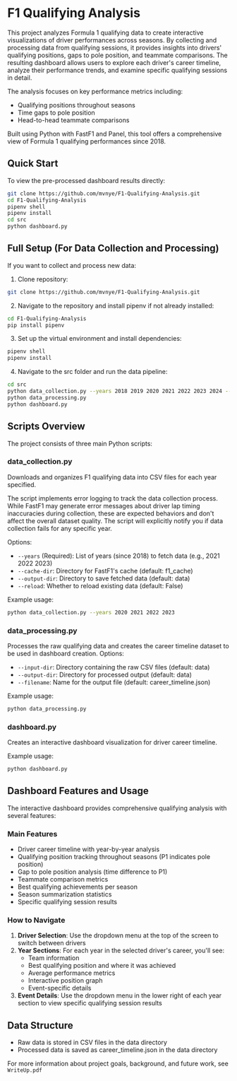 # F1 Qualifying Analysis
This project analyzes Formula 1 qualifying data to create interactive visualizations of driver performances across seasons. By collecting and processing data from qualifying sessions, it provides insights into drivers' qualifying positions, gaps to pole position, and teammate comparisons. The resulting dashboard allows users to explore each driver's career timeline, analyze their performance trends, and examine specific qualifying sessions in detail. 

The analysis focuses on key performance metrics including:
- Qualifying positions throughout seasons
- Time gaps to pole position
- Head-to-head teammate comparisons

Built using Python with FastF1 and Panel, this tool offers a comprehensive view of Formula 1 qualifying performances since 2018.

## Quick Start
To view the pre-processed dashboard results directly:
```bash
git clone https://github.com/mvnye/F1-Qualifying-Analysis.git
cd F1-Qualifying-Analysis
pipenv shell
pipenv install
cd src
python dashboard.py
```

## Full Setup (For Data Collection and Processing)
If you want to collect and process new data:

1. Clone repository:
```bash
git clone https://github.com/mvnye/F1-Qualifying-Analysis.git
```

2. Navigate to the repository and install pipenv if not already installed:
```bash
cd F1-Qualifying-Analysis
pip install pipenv
```

3. Set up the virtual environment and install dependencies:
```bash
pipenv shell
pipenv install
```

4. Navigate to the src folder and run the data pipeline:
```bash
cd src
python data_collection.py --years 2018 2019 2020 2021 2022 2023 2024 --reload True
python data_processing.py 
python dashboard.py
```

## Scripts Overview
The project consists of three main Python scripts:

### data_collection.py
Downloads and organizes F1 qualifying data into CSV files for each year specified. 

The script implements error logging to track the data collection process. While FastF1 may generate error messages about driver lap timing inaccuracies during collection, these are expected behaviors and don't affect the overall dataset quality. The script will explicitly notify you if data collection fails for any specific year. 

Options:
- `--years` (Required): List of years (since 2018) to fetch data (e.g., 2021 2022 2023)
- `--cache-dir`: Directory for FastF1's cache (default: f1_cache)
- `--output-dir`: Directory to save fetched data (default: data)
- `--reload`: Whether to reload existing data (default: False)

Example usage:
```bash
python data_collection.py --years 2020 2021 2022 2023
```

### data_processing.py
Processes the raw qualifying data and creates the career timeline dataset to be used in dashboard creation. Options:
- `--input-dir`: Directory containing the raw CSV files (default: data)
- `--output-dir`: Directory for processed output (default: data)
- `--filename`: Name for the output file (default: career_timeline.json)

Example usage:
```bash
python data_processing.py 
```

### dashboard.py
Creates an interactive dashboard visualization for driver career timeline.

Example usage:
```bash
python dashboard.py 
```

## Dashboard Features and Usage
The interactive dashboard provides comprehensive qualifying analysis with several features:

### Main Features
- Driver career timeline with year-by-year analysis
- Qualifying position tracking throughout seasons (P1 indicates pole position)
- Gap to pole position analysis (time difference to P1)
- Teammate comparison metrics
- Best qualifying achievements per season
- Season summarization statistics
- Specific qualifying session results 

### How to Navigate
1. **Driver Selection**: Use the dropdown menu at the top of the screen to switch between drivers
2. **Year Sections**: For each year in the selected driver's career, you'll see:
   - Team information
   - Best qualifying position and where it was achieved
   - Average performance metrics
   - Interactive position graph
   - Event-specific details
3. **Event Details**: Use the dropdown menu in the lower right of each year section to view specific qualifying session results

## Data Structure
- Raw data is stored in CSV files in the data directory
- Processed data is saved as career_timeline.json in the data directory

For more information about project goals, background, and future work, see `WriteUp.pdf`
